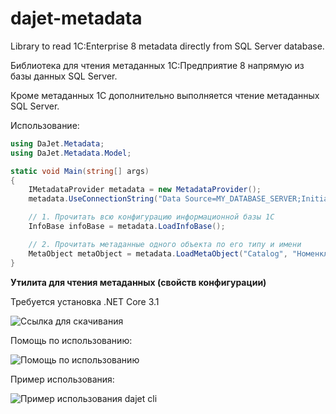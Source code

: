 # dajet-metadata

Library to read 1C:Enterprise 8 metadata directly from SQL Server database.

Библиотека для чтения метаданных 1С:Предприятие 8 напрямую из базы данных SQL Server.

Кроме метаданных 1С дополнительно выполняется чтение метаданных SQL Server.

Использование:
```C#
using DaJet.Metadata;
using DaJet.Metadata.Model;

static void Main(string[] args)
{
    IMetadataProvider metadata = new MetadataProvider();
    metadata.UseConnectionString("Data Source=MY_DATABASE_SERVER;Initial Catalog=MY_1C_DATABASE;Integrated Security=True");

    // 1. Прочитать всю конфигурацию информационной базы 1С
    InfoBase infoBase = metadata.LoadInfoBase();

    // 2. Прочитать метаданные одного объекта по его типу и имени
    MetaObject metaObject = metadata.LoadMetaObject("Catalog", "Номенклатура");
}
```

**Утилита для чтения метаданных (свойств конфигурации)**

Требуется установка .NET Core 3.1

![Ссылка для скачивания](https://github.com/zhichkin/dajet-metadata/releases/tag/v0.1)

Помощь по использованию:

![Помощь по использованию](https://github.com/zhichkin/dajet-metadata/blob/main/doc/dajet-usage.png)

Пример использования:

![Пример использования dajet cli](https://github.com/zhichkin/dajet-metadata/blob/main/doc/dajet-usage.png)

